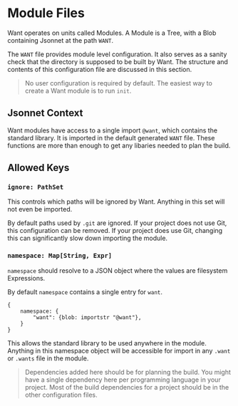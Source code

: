 # Module Files
Want operates on units called Modules.
A Module is a Tree, with a Blob containing Jsonnet at the path `WANT`.

The `WANT` file provides module level configuration.
It also serves as a sanity check that the directory is supposed to be built by Want.
The structure and contents of this configuration file are discussed in this section.

> No user configuration is required by default.
The easiest way to create a Want module is to run `init`.

## Jsonnet Context 
Want modules have access to a single import `@want`, which contains the standard library.
It is imported in the default generated `WANT` file.  These functions are more than enough to get any libaries needed to plan the build.

## Allowed Keys

### `ignore: PathSet`
This controls which paths will be ignored by Want.  Anything in this set will not even be imported.

By default paths used by `.git` are ignored.
If your project does not use Git, this configuration can be removed.  If your project does use Git, changing this can significantly slow down importing the module.

### `namespace: Map[String, Expr]`
`namespace` should resolve to a JSON object where the values are filesystem Expressions.

By default `namespace` contains a single entry for `want`.
```jsonnet
{
    namespace: {
        "want": {blob: importstr "@want"},
    }
}
```

This allows the standard library to be used anywhere in the module.  Anything in this namespace object will be accessible for import in any `.want` or `.wants` file in the module.

> Dependencies added here should be for planning the build.  You might have a single dependency here per programming language in your project. Most of the build dependencies for a project should be in the other configuration files.